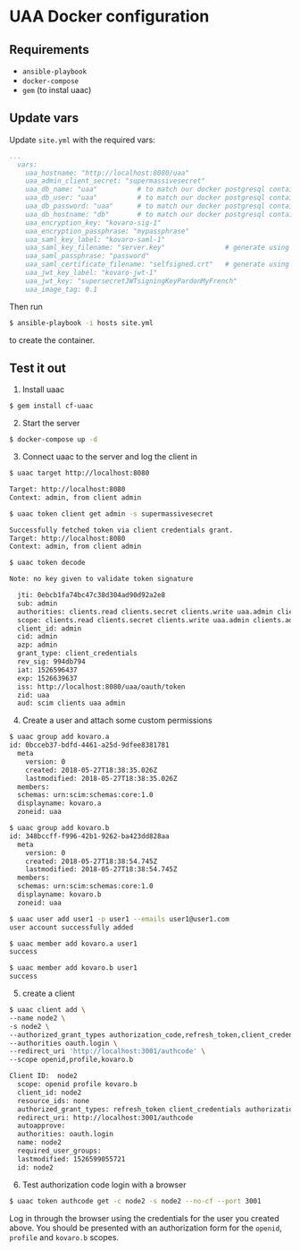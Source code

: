 # UAA Docker configuration

## Requirements
- `ansible-playbook`
- `docker-compose`
- `gem` (to instal uaac)

## Update vars
Update `site.yml` with the required vars:

```yaml
...
  vars:
    uaa_hostname: "http://localhost:8080/uaa"
    uaa_admin_client_secret: "supermassivesecret"
    uaa_db_name: "uaa"          # to match our docker postgresql container
    uaa_db_user: "uaa"          # to match our docker postgresql container
    uaa_db_password: "uaa"      # to match our docker postgresql container
    uaa_db_hostname: "db"       # to match our docker postgresql container
    uaa_encryption_key: "kovaro-sig-1"
    uaa_encryption_passphrase: "mypassphrase"
    uaa_saml_key_label: "kovaro-saml-1"
    uaa_saml_key_filename: "server.key"               # generate using openssl
    uaa_saml_passphrase: "password"
    uaa_saml_certificate_filename: "selfsigned.crt"   # generate using openssl
    uaa_jwt_key_label: "kovaro-jwt-1"
    uaa_jwt_key: "supersecretJWTsigningKeyPardonMyFrench"
    uaa_image_tag: 0.1
```

Then run


```bash
$ ansible-playbook -i hosts site.yml
```
to create the container.

## Test it out

1. Install uaac

```sh
$ gem install cf-uaac
```

2. Start the server
```sh
$ docker-compose up -d
```

3. Connect uaac to the server and log the client in
```sh
$ uaac target http://localhost:8080

Target: http://localhost:8080
Context: admin, from client admin

$ uaac token client get admin -s supermassivesecret

Successfully fetched token via client credentials grant.
Target: http://localhost:8080
Context: admin, from client admin

$ uaac token decode

Note: no key given to validate token signature

  jti: 0ebcb1fa74bc47c38d304ad90d92a2e8
  sub: admin
  authorities: clients.read clients.secret clients.write uaa.admin clients.admin scim.write scim.read
  scope: clients.read clients.secret clients.write uaa.admin clients.admin scim.write scim.read
  client_id: admin
  cid: admin
  azp: admin
  grant_type: client_credentials
  rev_sig: 994db794
  iat: 1526596437
  exp: 1526639637
  iss: http://localhost:8080/uaa/oauth/token
  zid: uaa
  aud: scim clients uaa admin
```

4. Create a user and attach some custom permissions
```sh
$ uaac group add kovaro.a
id: 0bcceb37-bdfd-4461-a25d-9dfee8381781
  meta
    version: 0
    created: 2018-05-27T18:38:35.026Z
    lastmodified: 2018-05-27T18:38:35.026Z
  members:
  schemas: urn:scim:schemas:core:1.0
  displayname: kovaro.a
  zoneid: uaa

$ uaac group add kovaro.b
id: 348bccff-f996-42b1-9262-ba423dd828aa
  meta
    version: 0
    created: 2018-05-27T18:38:54.745Z
    lastmodified: 2018-05-27T18:38:54.745Z
  members:
  schemas: urn:scim:schemas:core:1.0
  displayname: kovaro.b
  zoneid: uaa

$ uaac user add user1 -p user1 --emails user1@user1.com
user account successfully added

$ uaac member add kovaro.a user1
success

$ uaac member add kovaro.b user1
success
```

5. create a client
```sh
$ uaac client add \
--name node2 \
-s node2 \
--authorized_grant_types authorization_code,refresh_token,client_credentials \
--authorities oauth.login \
--redirect_uri 'http://localhost:3001/authcode' \
--scope openid,profile,kovaro.b

Client ID:  node2
  scope: openid profile kovaro.b
  client_id: node2
  resource_ids: none
  authorized_grant_types: refresh_token client_credentials authorization_code
  redirect_uri: http://localhost:3001/authcode
  autoapprove:
  authorities: oauth.login
  name: node2
  required_user_groups:
  lastmodified: 1526599055721
  id: node2
  ```

6. Test authorization code login with a browser
```sh
$ uaac token authcode get -c node2 -s node2 --no-cf --port 3001
```
Log in through the browser using the credentials for the user you created above.
You should be presented with an  authorization form for the `openid`, `profile` and `kovaro.b` scopes.
